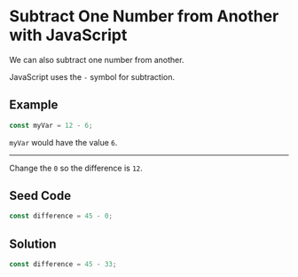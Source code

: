 # Subtract One Number from Another with JavaScript

We can also subtract one number from another.

JavaScript uses the `-` symbol for subtraction.

## Example

```javascript
const myVar = 12 - 6;
```

`myVar` would have the value `6`.

-----

Change the `0` so the difference is `12`.

## Seed Code
```javascript
const difference = 45 - 0;
```

## Solution
```javascript
const difference = 45 - 33;
```
